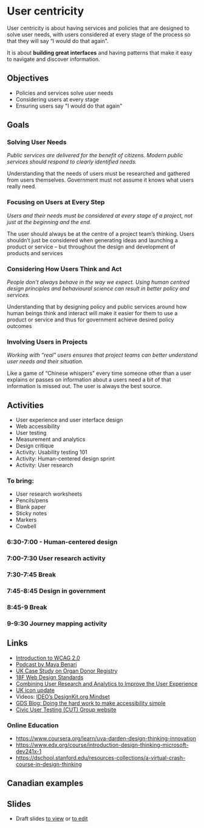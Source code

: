 # User centricity

User centricity is about having services and policies that are designed to solve user needs, with users considered at every stage of the process so that they will say “I would do that again".

It is about **building great interfaces** and having patterns that make it easy to navigate and discover information. 

## Objectives

- Policies and services solve user needs
- Considering users at every stage
- Ensuring users say "I would do that again"

## Goals

### Solving User Needs

*Public services are delivered for the benefit of citizens. Modern public services should respond to clearly identified needs.*

Understanding that the needs of users 
must be researched and gathered from 
users themselves. Government must not 
assume it knows what users really need.

### Focusing on Users at Every Step

*Users and their needs must be considered at every stage of a project, not just at the beginning and the end.*

The user should always be at the centre of 
a project team’s thinking. Users shouldn’t 
just be considered when generating ideas 
and launching a product or service – but 
throughout the design and development 
of products and services

### Considering How Users Think and Act

*People don’t always behave in the way we expect. Using human centred design principles and behavioural science can result in better policy and services.*

Understanding that by designing policy 
and public services around how human 
beings think and interact will make it 
easier for them to use a product or service 
and thus for government achieve desired 
policy outcomes

### Involving Users in Projects

*Working with “real” users ensures that project teams can better understand user needs and their situation.* 

Like a game of “Chinese whispers” every 
time someone other than a user explains 
or passes on information about a users 
need a bit of that information is missed 
out. The user is always the best source.

## Activities

- User experience and user interface design
- Web accessibility
- User testing
- Measurement and analytics
- Design critique
- Activity: Usability testing 101
- Activity: Human-centered design sprint
- Activity: User research

### To bring:
- User research
worksheets
- Pencils/pens
- Blank paper
- Sticky notes
- Markers
- Cowbell

### 6:30-7:00 - Human-centered design 
### 7:00-7:30 User research activity
### 7:30-7:45 Break
### 7:45-8:45 Design in government
### 8:45-9 Break
### 9-9:30 Journey mapping activity

## Links

- [Introduction to WCAG 2.0](https://www.w3.org/WAI/intro/wcag)
- [Podcast by Maya Benari](http://styleguides.io/podcast/maya-benari/)
- [UK Case Study on Organ Donor Registry](https://gds.blog.gov.uk/2014/03/18/organ-donor-register/)
- [18F Web Design Standards](https://18f.gsa.gov/2015/09/28/web-design-standards/)
- [Combining User Research and Analytics to Improve the User Experience](https://gds.blog.gov.uk/2014/10/10/combining-user-research-and-analytics-to-improve-the-user-experience/)
- [UK icon update](https://gds.blog.gov.uk/2013/06/18/retiring-our-icons/)
- Videos: [IDEO’s DesignKit.org Mindset](http://www.designkit.org/mindsets)
- [GDS Blog: Doing the hard work to make accessibility simple](https://gds.blog.gov.uk/2016/05/19/doing-the-hard-work-to-make-accessibility-simple/)
- [Civic User Testing (CUT) Group website](http://www.cutgroup.org/)

### Online Education
- https://www.coursera.org/learn/uva-darden-design-thinking-innovation
- https://www.edx.org/course/introduction-design-thinking-microsoft-dev241x-1
- https://dschool.stanford.edu/resources-collections/a-virtual-crash-course-in-design-thinking

## Canadian examples

## Slides
-  Draft slides [to view](slides.html) or [to edit](slides.md)

